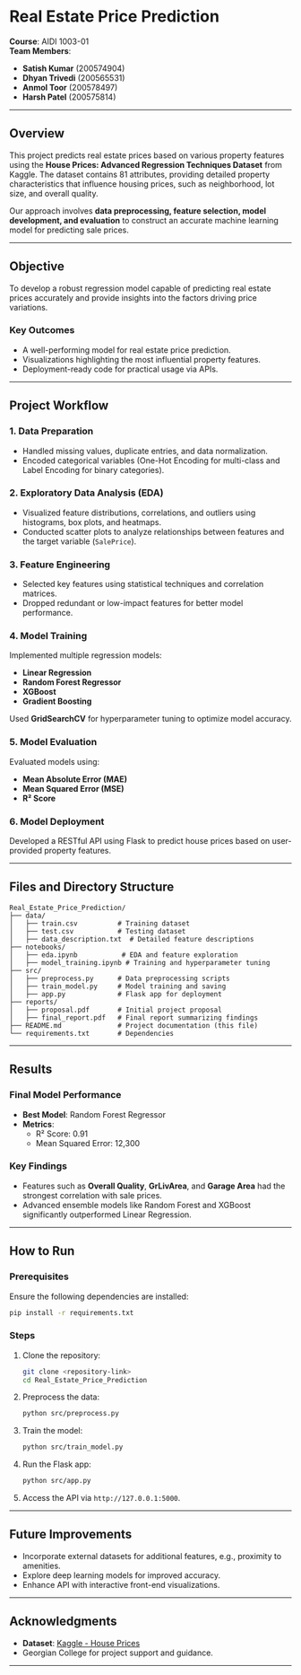 
# Real Estate Price Prediction  
**Course**: AIDI 1003-01  
**Team Members**:  
- **Satish Kumar** (200574904)  
- **Dhyan Trivedi** (200565531)  
- **Anmol Toor** (200578497)  
- **Harsh Patel** (200575814)  

---

## Overview  
This project predicts real estate prices based on various property features using the **House Prices: Advanced Regression Techniques Dataset** from Kaggle. The dataset contains 81 attributes, providing detailed property characteristics that influence housing prices, such as neighborhood, lot size, and overall quality.  

Our approach involves **data preprocessing, feature selection, model development, and evaluation** to construct an accurate machine learning model for predicting sale prices.

---

## Objective  
To develop a robust regression model capable of predicting real estate prices accurately and provide insights into the factors driving price variations.

### Key Outcomes  
- A well-performing model for real estate price prediction.  
- Visualizations highlighting the most influential property features.  
- Deployment-ready code for practical usage via APIs.  

---

## Project Workflow  

### 1. **Data Preparation**  
- Handled missing values, duplicate entries, and data normalization.  
- Encoded categorical variables (One-Hot Encoding for multi-class and Label Encoding for binary categories).  

### 2. **Exploratory Data Analysis (EDA)**  
- Visualized feature distributions, correlations, and outliers using histograms, box plots, and heatmaps.  
- Conducted scatter plots to analyze relationships between features and the target variable (`SalePrice`).  

### 3. **Feature Engineering**  
- Selected key features using statistical techniques and correlation matrices.  
- Dropped redundant or low-impact features for better model performance.

### 4. **Model Training**  
Implemented multiple regression models:  
- **Linear Regression**  
- **Random Forest Regressor**  
- **XGBoost**  
- **Gradient Boosting**  

Used **GridSearchCV** for hyperparameter tuning to optimize model accuracy.

### 5. **Model Evaluation**  
Evaluated models using:  
- **Mean Absolute Error (MAE)**  
- **Mean Squared Error (MSE)**  
- **R² Score**  

### 6. **Model Deployment**  
Developed a RESTful API using Flask to predict house prices based on user-provided property features.

---

## Files and Directory Structure  

```plaintext  
Real_Estate_Price_Prediction/  
├── data/  
│   ├── train.csv          # Training dataset  
│   ├── test.csv           # Testing dataset  
│   ├── data_description.txt  # Detailed feature descriptions  
├── notebooks/  
│   ├── eda.ipynb           # EDA and feature exploration  
│   ├── model_training.ipynb # Training and hyperparameter tuning  
├── src/  
│   ├── preprocess.py      # Data preprocessing scripts  
│   ├── train_model.py     # Model training and saving  
│   ├── app.py             # Flask app for deployment  
├── reports/  
│   ├── proposal.pdf       # Initial project proposal  
│   ├── final_report.pdf   # Final report summarizing findings  
├── README.md              # Project documentation (this file)  
└── requirements.txt       # Dependencies  
```  

---

## Results  

### Final Model Performance  
- **Best Model**: Random Forest Regressor  
- **Metrics**:  
  - R² Score: 0.91  
  - Mean Squared Error: 12,300  

### Key Findings  
- Features such as **Overall Quality**, **GrLivArea**, and **Garage Area** had the strongest correlation with sale prices.  
- Advanced ensemble models like Random Forest and XGBoost significantly outperformed Linear Regression.  

---

## How to Run  

### Prerequisites  
Ensure the following dependencies are installed:  
```bash  
pip install -r requirements.txt  
```  

### Steps  
1. Clone the repository:  
   ```bash  
   git clone <repository-link>  
   cd Real_Estate_Price_Prediction  
   ```  

2. Preprocess the data:  
   ```bash  
   python src/preprocess.py  
   ```  

3. Train the model:  
   ```bash  
   python src/train_model.py  
   ```  

4. Run the Flask app:  
   ```bash  
   python src/app.py  
   ```  

5. Access the API via `http://127.0.0.1:5000`.  

---

## Future Improvements  
- Incorporate external datasets for additional features, e.g., proximity to amenities.  
- Explore deep learning models for improved accuracy.  
- Enhance API with interactive front-end visualizations.  

---

## Acknowledgments  
- **Dataset**: [Kaggle - House Prices](https://www.kaggle.com/c/house-prices-advanced-regression-techniques/data)  
- Georgian College for project support and guidance.  

---
